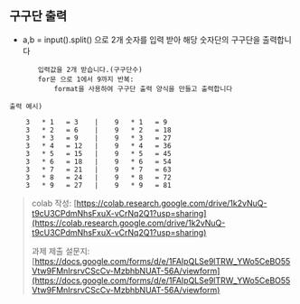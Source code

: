 ## 구구단 출력

* a,b = input().split() 으로 2개 숫자를 입력 받아 해당 숫자단의 구구단을 출력합니다
```
       입력값을 2개 받습니다.(구구단수)
       for문 으로 1에서 9까지 반복:
           format을 사용하여 구구단 출력 양식을 만들고 출력합니다
        
출력 예시)

    3   * 1   = 3    |    9   * 1   = 9  
    3   * 2   = 6    |    9   * 2   = 18 
    3   * 3   = 9    |    9   * 3   = 27 
    3   * 4   = 12   |    9   * 4   = 36 
    3   * 5   = 15   |    9   * 5   = 45 
    3   * 6   = 18   |    9   * 6   = 54 
    3   * 7   = 21   |    9   * 7   = 63 
    3   * 8   = 24   |    9   * 8   = 72 
    3   * 9   = 27   |    9   * 9   = 81 
```
> colab 작성: [https://colab.research.google.com/drive/1k2vNuQ-t9cU3CPdmNhsFxuX-vCrNq2Q1?usp=sharing](https://colab.research.google.com/drive/1k2vNuQ-t9cU3CPdmNhsFxuX-vCrNq2Q1?usp=sharing)  
>
> 과제 제출 설문지: [https://docs.google.com/forms/d/e/1FAIpQLSe9lTRW_YWo5CeBO55Vtw9FMnIrsrvCScCv-MzbhbNUAT-56A/viewform](https://docs.google.com/forms/d/e/1FAIpQLSe9lTRW_YWo5CeBO55Vtw9FMnIrsrvCScCv-MzbhbNUAT-56A/viewform)
